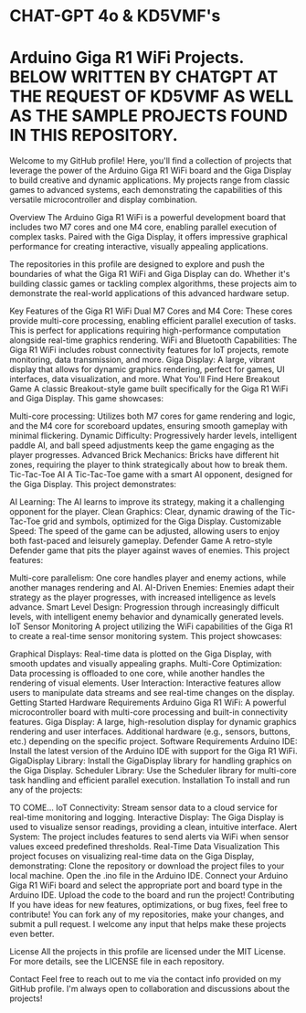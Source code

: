 # CHAT-GPT 4o & KD5VMF's
# Arduino Giga R1 WiFi Projects. BELOW WRITTEN BY CHATGPT AT THE REQUEST OF KD5VMF AS WELL AS THE SAMPLE PROJECTS FOUND IN THIS REPOSITORY.


Welcome to my GitHub profile! Here, you'll find a collection of projects that leverage the power of the Arduino Giga R1 WiFi board and the Giga Display to build creative and dynamic applications. My projects range from classic games to advanced systems, each demonstrating the capabilities of this versatile microcontroller and display combination.

Overview
The Arduino Giga R1 WiFi is a powerful development board that includes two M7 cores and one M4 core, enabling parallel execution of complex tasks. Paired with the Giga Display, it offers impressive graphical performance for creating interactive, visually appealing applications.

The repositories in this profile are designed to explore and push the boundaries of what the Giga R1 WiFi and Giga Display can do. Whether it's building classic games or tackling complex algorithms, these projects aim to demonstrate the real-world applications of this advanced hardware setup.

Key Features of the Giga R1 WiFi
Dual M7 Cores and M4 Core: These cores provide multi-core processing, enabling efficient parallel execution of tasks. This is perfect for applications requiring high-performance computation alongside real-time graphics rendering.
WiFi and Bluetooth Capabilities: The Giga R1 WiFi includes robust connectivity features for IoT projects, remote monitoring, data transmission, and more.
Giga Display: A large, vibrant display that allows for dynamic graphics rendering, perfect for games, UI interfaces, data visualization, and more.
What You'll Find Here
Breakout Game
A classic Breakout-style game built specifically for the Giga R1 WiFi and Giga Display. This game showcases:

Multi-core processing: Utilizes both M7 cores for game rendering and logic, and the M4 core for scoreboard updates, ensuring smooth gameplay with minimal flickering.
Dynamic Difficulty: Progressively harder levels, intelligent paddle AI, and ball speed adjustments keep the game engaging as the player progresses.
Advanced Brick Mechanics: Bricks have different hit zones, requiring the player to think strategically about how to break them.
Tic-Tac-Toe AI
A Tic-Tac-Toe game with a smart AI opponent, designed for the Giga Display. This project demonstrates:

AI Learning: The AI learns to improve its strategy, making it a challenging opponent for the player.
Clean Graphics: Clear, dynamic drawing of the Tic-Tac-Toe grid and symbols, optimized for the Giga Display.
Customizable Speed: The speed of the game can be adjusted, allowing users to enjoy both fast-paced and leisurely gameplay.
Defender Game
A retro-style Defender game that pits the player against waves of enemies. This project features:

Multi-core parallelism: One core handles player and enemy actions, while another manages rendering and AI.
AI-Driven Enemies: Enemies adapt their strategy as the player progresses, with increased intelligence as levels advance.
Smart Level Design: Progression through increasingly difficult levels, with intelligent enemy behavior and dynamically generated levels.
IoT Sensor Monitoring
A project utilizing the WiFi capabilities of the Giga R1 to create a real-time sensor monitoring system. This project showcases:

Graphical Displays: Real-time data is plotted on the Giga Display, with smooth updates and visually appealing graphs.
Multi-Core Optimization: Data processing is offloaded to one core, while another handles the rendering of visual elements.
User Interaction: Interactive features allow users to manipulate data streams and see real-time changes on the display.
Getting Started
Hardware Requirements
Arduino Giga R1 WiFi: A powerful microcontroller board with multi-core processing and built-in connectivity features.
Giga Display: A large, high-resolution display for dynamic graphics rendering and user interfaces.
Additional hardware (e.g., sensors, buttons, etc.) depending on the specific project.
Software Requirements
Arduino IDE: Install the latest version of the Arduino IDE with support for the Giga R1 WiFi.
GigaDisplay Library: Install the GigaDisplay library for handling graphics on the Giga Display.
Scheduler Library: Use the Scheduler library for multi-core task handling and efficient parallel execution.
Installation
To install and run any of the projects:

TO COME...
IoT Connectivity: Stream sensor data to a cloud service for real-time monitoring and logging.
Interactive Display: The Giga Display is used to visualize sensor readings, providing a clean, intuitive interface.
Alert System: The project includes features to send alerts via WiFi when sensor values exceed predefined thresholds.
Real-Time Data Visualization
This project focuses on visualizing real-time data on the Giga Display, demonstrating:
Clone the repository or download the project files to your local machine.
Open the .ino file in the Arduino IDE.
Connect your Arduino Giga R1 WiFi board and select the appropriate port and board type in the Arduino IDE.
Upload the code to the board and run the project!
Contributing
If you have ideas for new features, optimizations, or bug fixes, feel free to contribute! You can fork any of my repositories, make your changes, and submit a pull request. I welcome any input that helps make these projects even better.


License
All the projects in this profile are licensed under the MIT License. For more details, see the LICENSE file in each repository.

Contact
Feel free to reach out to me via the contact info provided on my GitHub profile. I'm always open to collaboration and discussions about the projects!

